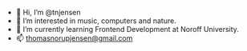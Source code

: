 - 👋 Hi, I’m @tnjensen
- 👀 I’m interested in music, computers and nature. 
- 🌱 I’m currently learning Frontend Development at Noroff University.
- 📫 thomasnorupjensen@gmail.com

<!---
tnjensen/tnjensen is a ✨ special ✨ repository because its `README.md` (this file) appears on your GitHub profile.
You can click the Preview link to take a look at your changes.
--->
